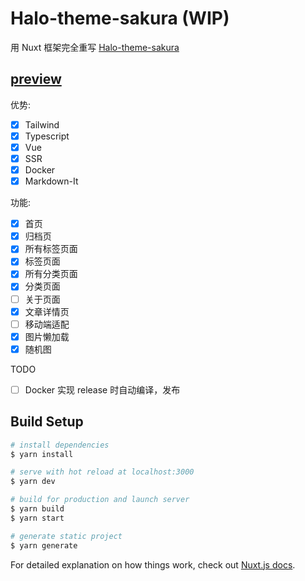 # Halo-theme-sakura (WIP)

用 Nuxt 框架完全重写 [Halo-theme-sakura](https://github.com/LIlGG/halo-theme-sakura)

## [preview](https://blog.tiny-online.online/)

优势:

- [x] Tailwind
- [x] Typescript
- [x] Vue
- [x] SSR
- [x] Docker
- [x] Markdown-It

功能:

- [x] 首页
- [x] 归档页
- [x] 所有标签页面
- [x] 标签页面
- [x] 所有分类页面
- [x] 分类页面
- [ ] 关于页面
- [x] 文章详情页
- [ ] 移动端适配
- [x] 图片懒加载
- [x] 随机图

TODO

- [ ] Docker 实现 release 时自动编译，发布

## Build Setup

```bash
# install dependencies
$ yarn install

# serve with hot reload at localhost:3000
$ yarn dev

# build for production and launch server
$ yarn build
$ yarn start

# generate static project
$ yarn generate
```

For detailed explanation on how things work, check out [Nuxt.js docs](https://nuxtjs.org).

